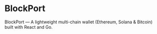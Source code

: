 # BlockPort
BlockPort — A lightweight multi-chain wallet (Ethereum, Solana &amp; Bitcoin) built with React and Go.
